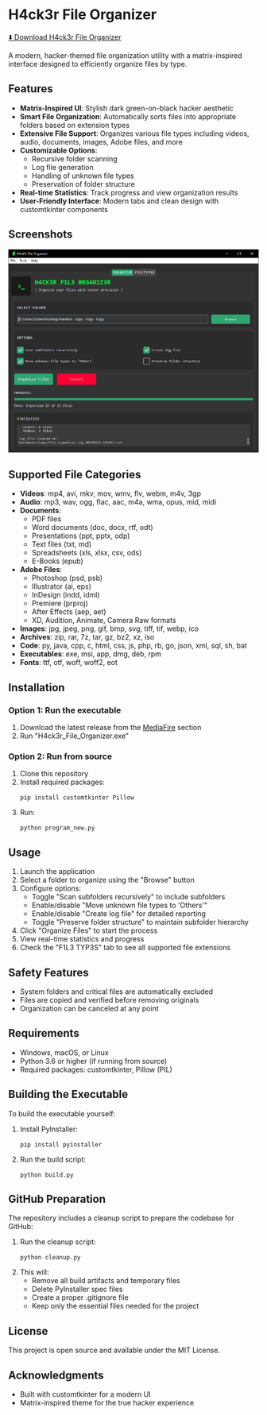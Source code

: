 # H4ck3r File Organizer

[⬇️ Download H4ck3r File Organizer](https://github.com/user/H4ck3r_File_Organizer/releases/latest/download/H4ck3r_File_Organizer.exe)

A modern, hacker-themed file organization utility with a matrix-inspired interface designed to efficiently organize files by type.

## Features

- **Matrix-Inspired UI**: Stylish dark green-on-black hacker aesthetic
- **Smart File Organization**: Automatically sorts files into appropriate folders based on extension types
- **Extensive File Support**: Organizes various file types including videos, audio, documents, images, Adobe files, and more
- **Customizable Options**:
  - Recursive folder scanning
  - Log file generation
  - Handling of unknown file types
  - Preservation of folder structure
- **Real-time Statistics**: Track progress and view organization results
- **User-Friendly Interface**: Modern tabs and clean design with customtkinter components

## Screenshots

![H4ck3r File Organizer](screenshot.png)

## Supported File Categories

- **Videos**: mp4, avi, mkv, mov, wmv, flv, webm, m4v, 3gp
- **Audio**: mp3, wav, ogg, flac, aac, m4a, wma, opus, mid, midi
- **Documents**:
  - PDF files
  - Word documents (doc, docx, rtf, odt)
  - Presentations (ppt, pptx, odp)
  - Text files (txt, md)
  - Spreadsheets (xls, xlsx, csv, ods)
  - E-Books (epub)
- **Adobe Files**:
  - Photoshop (psd, psb)
  - Illustrator (ai, eps)
  - InDesign (indd, idml)
  - Premiere (prproj)
  - After Effects (aep, aet)
  - XD, Audition, Animate, Camera Raw formats
- **Images**: jpg, jpeg, png, gif, bmp, svg, tiff, tif, webp, ico
- **Archives**: zip, rar, 7z, tar, gz, bz2, xz, iso
- **Code**: py, java, cpp, c, html, css, js, php, rb, go, json, xml, sql, sh, bat
- **Executables**: exe, msi, app, dmg, deb, rpm
- **Fonts**: ttf, otf, woff, woff2, eot

## Installation

### Option 1: Run the executable

1. Download the latest release from the [MediaFire]([https://github.com/user/H4ck3r_File_Organizer/releases](https://www.mediafire.com/file/mta6mm6jbu139ui/H4ck3r_File_Organizer.exe/file)) section
2. Run "H4ck3r_File_Organizer.exe"

### Option 2: Run from source

1. Clone this repository
2. Install required packages:
   ```
   pip install customtkinter Pillow
   ```
3. Run:
   ```
   python program_new.py
   ```

## Usage

1. Launch the application
2. Select a folder to organize using the "Browse" button
3. Configure options:
   - Toggle "Scan subfolders recursively" to include subfolders
   - Enable/disable "Move unknown file types to 'Others'"
   - Enable/disable "Create log file" for detailed reporting
   - Toggle "Preserve folder structure" to maintain subfolder hierarchy
4. Click "Organize Files" to start the process
5. View real-time statistics and progress
6. Check the "F1L3 TYP3S" tab to see all supported file extensions

## Safety Features

- System folders and critical files are automatically excluded
- Files are copied and verified before removing originals
- Organization can be canceled at any point

## Requirements

- Windows, macOS, or Linux
- Python 3.6 or higher (if running from source)
- Required packages: customtkinter, Pillow (PIL)

## Building the Executable

To build the executable yourself:

1. Install PyInstaller:
   ```
   pip install pyinstaller
   ```
2. Run the build script:
   ```
   python build.py
   ```

## GitHub Preparation

The repository includes a cleanup script to prepare the codebase for GitHub:

1. Run the cleanup script:
   ```
   python cleanup.py
   ```
2. This will:
   - Remove all build artifacts and temporary files
   - Delete PyInstaller spec files
   - Create a proper .gitignore file
   - Keep only the essential files needed for the project

## License

This project is open source and available under the MIT License.

## Acknowledgments

- Built with customtkinter for a modern UI
- Matrix-inspired theme for the true hacker experience
